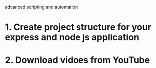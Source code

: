 advanced scripting and automation

<h1>1. Create project structure for your express and node js application</h1>
<h1>2. Download vidoes from YouTube</h1>
